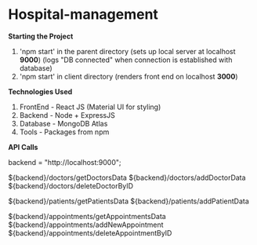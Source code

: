 # Hospital-management

**Starting the Project**

1. 'npm start' in the parent directory (sets up local server at localhost **9000**)  (logs "DB connected" when  connection is established with database)
2. 'npm start' in client directory (renders front end on localhost **3000**)

**Technologies Used**

1. FrontEnd - React JS (Material UI for styling)
2. Backend - Node + ExpressJS
3. Database - MongoDB Atlas
4. Tools - Packages from npm

**API Calls**

backend = "http://localhost:9000";


${backend}/doctors/getDoctorsData
${backend}/doctors/addDoctorData
${backend}/doctors/deleteDoctorByID


${backend}/patients/getPatientsData
${backend}/patients/addPatientData

${backend}/appointments/getAppointmentsData
${backend}/appointments/addNewAppointment
${backend}/appointments/deleteAppointmentByID


